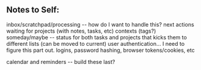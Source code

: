 ## Notes to Self:

inbox/scratchpad/processing -- how do I want to handle this?
next actions
waiting for
projects (with notes, tasks, etc)
contexts (tags?)
someday/maybe -- status for both tasks and projects that kicks them to different lists (can be moved to current)
user authentication... I need to figure this part out. logins, password hashing, browser tokens/cookies, etc

calendar and reminders -- build these last?